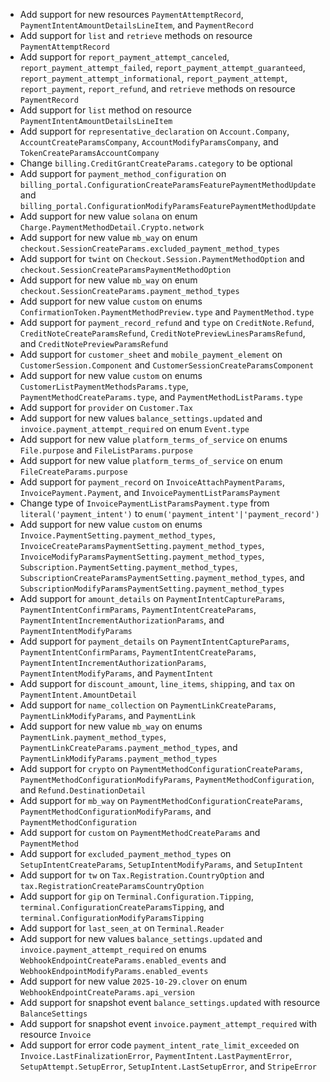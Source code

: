 * Add support for new resources `PaymentAttemptRecord`, `PaymentIntentAmountDetailsLineItem`, and `PaymentRecord`
* Add support for `list` and `retrieve` methods on resource `PaymentAttemptRecord`
* Add support for `report_payment_attempt_canceled`, `report_payment_attempt_failed`, `report_payment_attempt_guaranteed`, `report_payment_attempt_informational`, `report_payment_attempt`, `report_payment`, `report_refund`, and `retrieve` methods on resource `PaymentRecord`
* Add support for `list` method on resource `PaymentIntentAmountDetailsLineItem`
* Add support for `representative_declaration` on `Account.Company`, `AccountCreateParamsCompany`, `AccountModifyParamsCompany`, and `TokenCreateParamsAccountCompany`
* Change `billing.CreditGrantCreateParams.category` to be optional
* Add support for `payment_method_configuration` on `billing_portal.ConfigurationCreateParamsFeaturePaymentMethodUpdate` and `billing_portal.ConfigurationModifyParamsFeaturePaymentMethodUpdate`
* Add support for new value `solana` on enum `Charge.PaymentMethodDetail.Crypto.network`
* Add support for new value `mb_way` on enum `checkout.SessionCreateParams.excluded_payment_method_types`
* Add support for `twint` on `Checkout.Session.PaymentMethodOption` and `checkout.SessionCreateParamsPaymentMethodOption`
* Add support for new value `mb_way` on enum `checkout.SessionCreateParams.payment_method_types`
* Add support for new value `custom` on enums `ConfirmationToken.PaymentMethodPreview.type` and `PaymentMethod.type`
* Add support for `payment_record_refund` and `type` on `CreditNote.Refund`, `CreditNoteCreateParamsRefund`, `CreditNotePreviewLinesParamsRefund`, and `CreditNotePreviewParamsRefund`
* Add support for `customer_sheet` and `mobile_payment_element` on `CustomerSession.Component` and `CustomerSessionCreateParamsComponent`
* Add support for new value `custom` on enums `CustomerListPaymentMethodsParams.type`, `PaymentMethodCreateParams.type`, and `PaymentMethodListParams.type`
* Add support for `provider` on `Customer.Tax`
* Add support for new values `balance_settings.updated` and `invoice.payment_attempt_required` on enum `Event.type`
* Add support for new value `platform_terms_of_service` on enums `File.purpose` and `FileListParams.purpose`
* Add support for new value `platform_terms_of_service` on enum `FileCreateParams.purpose`
* Add support for `payment_record` on `InvoiceAttachPaymentParams`, `InvoicePayment.Payment`, and `InvoicePaymentListParamsPayment`
* Change type of `InvoicePaymentListParamsPayment.type` from `literal('payment_intent')` to `enum('payment_intent'|'payment_record')`
* Add support for new value `custom` on enums `Invoice.PaymentSetting.payment_method_types`, `InvoiceCreateParamsPaymentSetting.payment_method_types`, `InvoiceModifyParamsPaymentSetting.payment_method_types`, `Subscription.PaymentSetting.payment_method_types`, `SubscriptionCreateParamsPaymentSetting.payment_method_types`, and `SubscriptionModifyParamsPaymentSetting.payment_method_types`
* Add support for `amount_details` on `PaymentIntentCaptureParams`, `PaymentIntentConfirmParams`, `PaymentIntentCreateParams`, `PaymentIntentIncrementAuthorizationParams`, and `PaymentIntentModifyParams`
* Add support for `payment_details` on `PaymentIntentCaptureParams`, `PaymentIntentConfirmParams`, `PaymentIntentCreateParams`, `PaymentIntentIncrementAuthorizationParams`, `PaymentIntentModifyParams`, and `PaymentIntent`
* Add support for `discount_amount`, `line_items`, `shipping`, and `tax` on `PaymentIntent.AmountDetail`
* Add support for `name_collection` on `PaymentLinkCreateParams`, `PaymentLinkModifyParams`, and `PaymentLink`
* Add support for new value `mb_way` on enums `PaymentLink.payment_method_types`, `PaymentLinkCreateParams.payment_method_types`, and `PaymentLinkModifyParams.payment_method_types`
* Add support for `crypto` on `PaymentMethodConfigurationCreateParams`, `PaymentMethodConfigurationModifyParams`, `PaymentMethodConfiguration`, and `Refund.DestinationDetail`
* Add support for `mb_way` on `PaymentMethodConfigurationCreateParams`, `PaymentMethodConfigurationModifyParams`, and `PaymentMethodConfiguration`
* Add support for `custom` on `PaymentMethodCreateParams` and `PaymentMethod`
* Add support for `excluded_payment_method_types` on `SetupIntentCreateParams`, `SetupIntentModifyParams`, and `SetupIntent`
* Add support for `tw` on `Tax.Registration.CountryOption` and `tax.RegistrationCreateParamsCountryOption`
* Add support for `gip` on `Terminal.Configuration.Tipping`, `terminal.ConfigurationCreateParamsTipping`, and `terminal.ConfigurationModifyParamsTipping`
* Add support for `last_seen_at` on `Terminal.Reader`
* Add support for new values `balance_settings.updated` and `invoice.payment_attempt_required` on enums `WebhookEndpointCreateParams.enabled_events` and `WebhookEndpointModifyParams.enabled_events`
* Add support for new value `2025-10-29.clover` on enum `WebhookEndpointCreateParams.api_version`
* Add support for snapshot event `balance_settings.updated` with resource `BalanceSettings`
* Add support for snapshot event `invoice.payment_attempt_required` with resource `Invoice`
* Add support for error code `payment_intent_rate_limit_exceeded` on `Invoice.LastFinalizationError`, `PaymentIntent.LastPaymentError`, `SetupAttempt.SetupError`, `SetupIntent.LastSetupError`, and `StripeError`